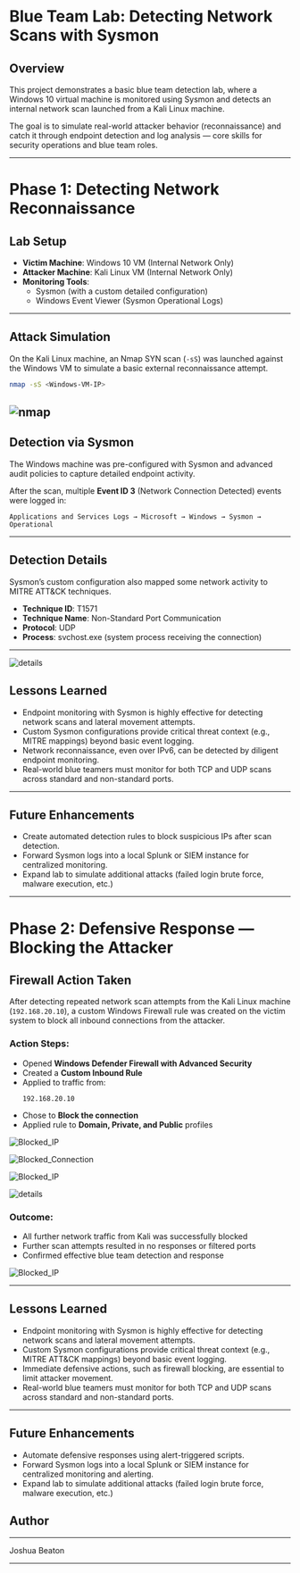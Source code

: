 # Blue Team Lab: Detecting Network Scans with Sysmon

## Overview
This project demonstrates a basic blue team detection lab, where a Windows 10 virtual machine is monitored using Sysmon and detects an internal network scan launched from a Kali Linux machine.

The goal is to simulate real-world attacker behavior (reconnaissance) and catch it through endpoint detection and log analysis — core skills for security operations and blue team roles.

---

# Phase 1: Detecting Network Reconnaissance

## Lab Setup

- **Victim Machine**: Windows 10 VM (Internal Network Only)
- **Attacker Machine**: Kali Linux VM (Internal Network Only)
- **Monitoring Tools**: 
  - Sysmon (with a custom detailed configuration)
  - Windows Event Viewer (Sysmon Operational Logs)

---

## Attack Simulation

On the Kali Linux machine, an Nmap SYN scan (`-sS`) was launched against the Windows VM to simulate a basic external reconnaissance attempt.

```bash
nmap -sS <Windows-VM-IP>
```
![nmap](Lab_1_nmap.png)
---

## Detection via Sysmon

The Windows machine was pre-configured with Sysmon and advanced audit policies to capture detailed endpoint activity.

After the scan, multiple **Event ID 3** (Network Connection Detected) events were logged in:

```
Applications and Services Logs → Microsoft → Windows → Sysmon → Operational
```

---

## Detection Details

Sysmon’s custom configuration also mapped some network activity to MITRE ATT&CK techniques.

- **Technique ID**: T1571
- **Technique Name**: Non-Standard Port Communication
- **Protocol**: UDP
- **Process**: svchost.exe (system process receiving the connection)

---

![details](details.png)

## Lessons Learned

- Endpoint monitoring with Sysmon is highly effective for detecting network scans and lateral movement attempts.
- Custom Sysmon configurations provide critical threat context (e.g., MITRE mappings) beyond basic event logging.
- Network reconnaissance, even over IPv6, can be detected by diligent endpoint monitoring.
- Real-world blue teamers must monitor for both TCP and UDP scans across standard and non-standard ports.

---

## Future Enhancements

- Create automated detection rules to block suspicious IPs after scan detection.
- Forward Sysmon logs into a local Splunk or SIEM instance for centralized monitoring.
- Expand lab to simulate additional attacks (failed login brute force, malware execution, etc.)

---

# Phase 2: Defensive Response — Blocking the Attacker

## Firewall Action Taken

After detecting repeated network scan attempts from the Kali Linux machine (`192.168.20.10`), a custom Windows Firewall rule was created on the victim system to block all inbound connections from the attacker.

### Action Steps:
- Opened **Windows Defender Firewall with Advanced Security**
- Created a **Custom Inbound Rule**
- Applied to traffic from:
  ```
  192.168.20.10
  ```
- Chose to **Block the connection**
- Applied rule to **Domain, Private, and Public** profiles

![Blocked_IP](Blocked_IP.png)

![Blocked_Connection](block_connection.png)

![Blocked_IP](Domain_Private_Public.png)

![details](details.png)

### Outcome:
- All further network traffic from Kali was successfully blocked
- Further scan attempts resulted in no responses or filtered ports
- Confirmed effective blue team detection and response

![Blocked_IP](Kali_Attempt_Blocked.png)

---

## Lessons Learned

- Endpoint monitoring with Sysmon is highly effective for detecting network scans and lateral movement attempts.
- Custom Sysmon configurations provide critical threat context (e.g., MITRE ATT&CK mappings) beyond basic event logging.
- Immediate defensive actions, such as firewall blocking, are essential to limit attacker movement.
- Real-world blue teamers must monitor for both TCP and UDP scans across standard and non-standard ports.

---

## Future Enhancements

- Automate defensive responses using alert-triggered scripts.
- Forward Sysmon logs into a local Splunk or SIEM instance for centralized monitoring and alerting.
- Expand lab to simulate additional attacks (failed login brute force, malware execution, etc.)

## Author

---
Joshua Beaton

---
